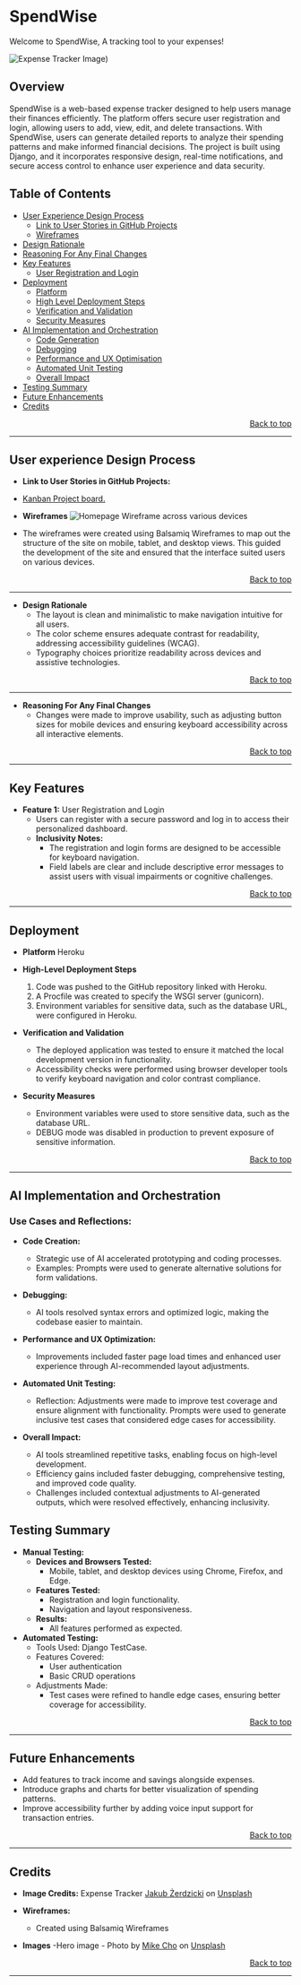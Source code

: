 # SpendWise

Welcome to SpendWise, A tracking tool to your expenses!

![Expense Tracker Image](https://github.com/Navya-K-N-24/SpendWise/blob/5fa61b7c3b610e223bbe7c4e66c125063bdb4604/README%20image.jpg))

## Overview
SpendWise is a web-based expense tracker designed to help users manage their finances efficiently. The platform offers secure user registration and login, allowing users to add, view, edit, and delete transactions. With SpendWise, users can generate detailed reports to analyze their spending patterns and make informed financial decisions. The project is built using Django, and it incorporates responsive design, real-time notifications, and secure access control to enhance user experience and data security.

## Table of Contents
- [User Experience Design Process](#user-experience-design-process)
    - [Link to User Stories in GitHub Projects](#link-to-User-Stories-in-GitHub-Projects)
    - [Wireframes](#wireframes)
- [Design Rationale](#design-rationale)
- [Reasoning For Any Final Changes](#reasoning-for-any-final-changes)
- [Key Features](#key-features)
    - [User Registration and Login](#user-registration-and-login)
- [Deployment](#deployment)
    - [Platform](#platform)
    - [High Level Deployment Steps](#high-level-deployment-steps)
    - [Verification and Validation](#verification-and-validation)
    - [Security Measures](#security-measures)
- [AI Implementation and Orchestration](#ai-implementation-and-orchestration)
    - [Code Generation](#code-generation)
    - [Debugging](#debugging)
    - [Performance and UX Optimisation](#performance-and-ux-optimisation)
    - [Automated Unit Testing](#automated-unit-testing)
    - [Overall Impact](#overall-impact)
- [Testing Summary](#testing-summary)
- [Future Enhancements](#future-enhancements)
- [Credits](#credits)

<p align="right"><a href="#top">Back to top</a></p>
<hr/>

## User experience Design Process

- **Link to User Stories in GitHub Projects:**
- [Kanban Project board.](https://github.com/users/Navya-K-N-24/projects/7)

- **Wireframes**
![Homepage Wireframe across various devices](https://github.com/Navya-K-N-24/SpendWise/blob/fffc237c72fb0b3131fc0ec2bc60be79395bc355/Wireframe%20Homepage.png)
- The wireframes were created using Balsamiq Wireframes to map out the structure of the site on mobile, tablet, and desktop views. This guided the development of the site and ensured that the interface suited users on various devices.

<p align="right"><a href="#top">Back to top</a></p>
<hr/>

- **Design Rationale**
  - The layout is clean and minimalistic to make navigation intuitive for all users.
  - The color scheme ensures adequate contrast for readability, addressing accessibility guidelines (WCAG).
  - Typography choices prioritize readability across devices and assistive technologies.

<p align="right"><a href="#top">Back to top</a></p>
<hr/>

- **Reasoning For Any Final Changes**
  - Changes were made to improve usability, such as adjusting button sizes for mobile devices and ensuring keyboard accessibility across all interactive elements.

<p align="right"><a href="#top">Back to top</a></p>
<hr/>

## Key Features
- **Feature 1:** User Registration and Login 
  - Users can register with a secure password and log in to access their personalized dashboard.
  - **Inclusivity Notes:** 
    - The registration and login forms are designed to be accessible for keyboard navigation.
    - Field labels are clear and include descriptive error messages to assist users with visual impairments or cognitive challenges.

<p align="right"><a href="#top">Back to top</a></p>
<hr/>

## Deployment
- **Platform** Heroku
- **High-Level Deployment Steps** 
  1. Code was pushed to the GitHub repository linked with Heroku.
  2. A Procfile was created to specify the WSGI server (gunicorn).
  3. Environment variables for sensitive data, such as the database URL, were configured in Heroku.

- **Verification and Validation**
  - The deployed application was tested to ensure it matched the local development version in functionality.
  - Accessibility checks were performed using browser developer tools to verify keyboard navigation and color contrast compliance.

- **Security Measures**
  - Environment variables were used to store sensitive data, such as the database URL.
  - DEBUG mode was disabled in production to prevent exposure of sensitive information.

<p align="right"><a href="#top">Back to top</a></p>
<hr/>

## AI Implementation and Orchestration

### Use Cases and Reflections:

  - **Code Creation:** 
    - Strategic use of AI accelerated prototyping and coding processes. 
    - Examples: Prompts were used to generate alternative solutions for form validations.

  - **Debugging:** 
    - AI tools resolved syntax errors and optimized logic, making the codebase easier to maintain.
  - **Performance and UX Optimization:** 
    - Improvements included faster page load times and enhanced user experience through AI-recommended layout adjustments.
  - **Automated Unit Testing:**
    - Reflection: Adjustments were made to improve test coverage and ensure alignment with functionality. Prompts were used to generate inclusive test cases that considered edge cases for accessibility.

- **Overall Impact:**
  - AI tools streamlined repetitive tasks, enabling focus on high-level development.
  - Efficiency gains included faster debugging, comprehensive testing, and improved code quality.
  - Challenges included contextual adjustments to AI-generated outputs, which were resolved effectively, enhancing inclusivity.

## Testing Summary
- **Manual Testing:**
  - **Devices and Browsers Tested:** 
    - Mobile, tablet, and desktop devices using Chrome, Firefox, and Edge.
  - **Features Tested:** 
    - Registration and login functionality.
    - Navigation and layout responsiveness.
  - **Results:** 
    - All features performed as expected.
- **Automated Testing:**
  - Tools Used: Django TestCase.
  - Features Covered: 
    - User authentication
    - Basic CRUD operations
  - Adjustments Made: 
    - Test cases were refined to handle edge cases, ensuring better coverage for accessibility.

<p align="right"><a href="#top">Back to top</a></p>
<hr/>

## Future Enhancements
- Add features to track income and savings alongside expenses.
- Introduce graphs and charts for better visualization of spending patterns.
- Improve accessibility further by adding voice input support for transaction entries.

<p align="right"><a href="#top">Back to top</a></p>
<hr/>

## Credits
- **Image Credits:**
Expense Tracker <a href="https://unsplash.com/@jakubzerdzicki?utm_content=creditCopyText&utm_medium=referral&utm_source=unsplash">Jakub Żerdzicki</a> on <a href="https://unsplash.com/photos/a-person-is-writing-on-a-piece-of-paper-ykgLX_CwtDw?utm_content=creditCopyText&utm_medium=referral&utm_source=unsplash">Unsplash</a>

- **Wireframes:** 
    - Created using Balsamiq Wireframes

- **Images**
    -Hero image - Photo by <a href="https://unsplash.com/@mike_cho?utm_content=creditCopyText&utm_medium=referral&utm_source=unsplash">Mike Cho</a> on <a href="https://unsplash.com/photos/a-tablet-computer-sitting-on-top-of-a-bed-next-to-a-cell-phone-zO8Crw8SoUM?utm_content=creditCopyText&utm_medium=referral&utm_source=unsplash">Unsplash</a>
      
      
<p align="right"><a href="#top">Back to top</a></p>
<hr/>
